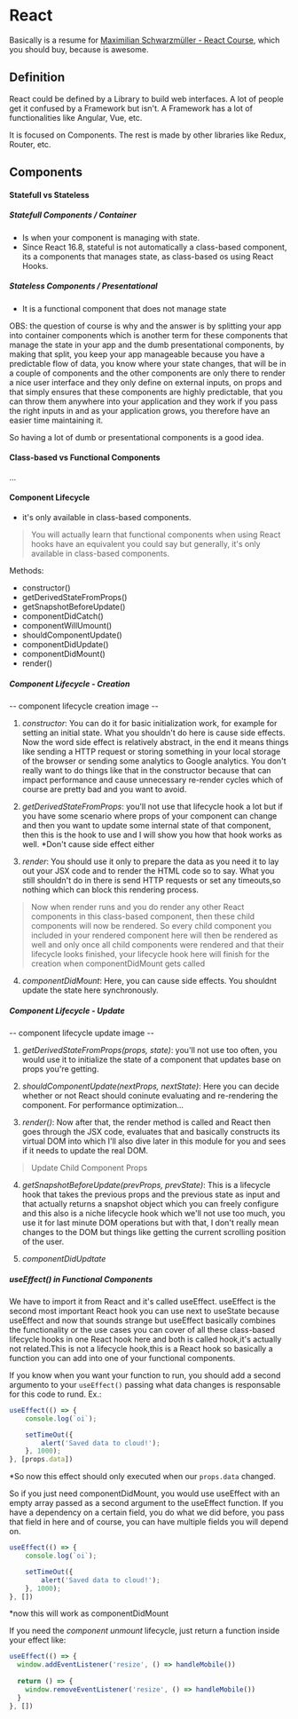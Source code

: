 # React 

Basically is a resume for [Maximilian Schwarzmüller - React Course](https://www.udemy.com/react-the-complete-guide-incl-redux/), which you should buy, because is awesome.

## Definition

React could be defined by a Library to build web interfaces. A lot of people get it confused by a Framework but isn't. A Framework has a lot of functionalities like Angular, Vue, etc.

It is focused on Components. The rest is made by other libraries like Redux, Router, etc.

## Components

#### Statefull vs Stateless

##### Statefull Components / Container
- Is when your component is managing with state. 
- Since React 16.8, stateful is not automatically a class-based component, its a components that manages state, as class-based os using React Hooks.


##### Stateless Components / Presentational
- It is a functional component that does not manage state

OBS: the question of course is why and the answer is by splitting your app into container components which
is another term for these components that manage the state in your app and the dumb presentational components,
by making that split, you keep your app manageable because you have a predictable flow of data, you know
where your state changes, that will be in a couple of components and the other components are only there
to render a nice user interface and they only define on external inputs, on props and that simply ensures
that these components are highly predictable, that you can throw them anywhere into your application
and they work if you pass the right inputs in and as your application grows, you therefore have an easier
time maintaining it.

So having a lot of dumb or presentational components is a good idea.

#### Class-based vs Functional Components

...

#### Component Lifecycle

- it's only available in class-based components.

> You will actually learn that functional components when using React hooks have an equivalent you could say but generally, it's only available in class-based components.

Methods:
- constructor()
- getDerivedStateFromProps()
- getSnapshotBeforeUpdate()
- componentDidCatch()
- componentWillUmount()
- shouldComponentUpdate()
- componentDidUpdate()
- componentDidMount()
- render()

##### Component Lifecycle - Creation

-- component lifecycle creation image --

1. *constructor*: You can do it for basic initialization work, for example for setting an initial state.
What you shouldn't do here is cause side effects.
Now the word side effect is relatively abstract,
in the end it means things like sending a HTTP request or storing something in your local storage of the
browser or sending some analytics to Google analytics.
You don't really want to do things like that in the constructor because that can impact performance and
cause unnecessary re-render cycles which of course are pretty bad and you want to avoid.

2. *getDerivedStateFromProps*: you'll not use that lifecycle hook a lot but if you have some scenario where props of your component can change and then you want to update some internal state of that component, then
this is the hook to use and I will show you how that hook works as well. *Don't cause side effect either

3. *render*: You should use it only to prepare the data as you need it to lay out your JSX code and to render the
HTML code so to say. What you still shouldn't do in there is send HTTP requests or set any timeouts,so nothing which can block this rendering process.

> Now when render runs and you do render any other React components in this class-based component, then these child components will now be rendered. So every child component you included in your rendered component here will then be rendered as well and only once all child components were rendered and that their lifecycle looks finished, your lifecycle hook here will finish for the creation when componentDidMount gets called

4. *componentDidMount*: Here, you can cause side effects. You shouldnt update the state here synchronously.

##### Component Lifecycle - Update

-- component lifecycle update image --

1. _getDerivedStateFromProps(props, state)_: you'll not use too often, you would use it to initialize the state of a component that updates base on props you're getting.

2. _shouldComponentUpdate(nextProps, nextState)_: Here you can decide whether or not React should coninute evaluating and re-rendering the component. For performance optimization...

3. _render()_: Now after that, the render method is called and React then goes through the JSX code, evaluates that and basically constructs its virtual DOM into which I'll also dive later in this module for you and sees if it needs to update the real DOM. 

> Update Child Component Props

4. _getSnapshotBeforeUpdate(prevProps, prevState)_: This is a lifecycle hook that takes the previous props and the previous state as input and that actually returns a snapshot object which you can freely configure and this also is a niche lifecycle hook which we'll not use too much, you use it for last minute DOM operations but with that, I don't really mean changes to the DOM but things like getting the current scrolling position of the user.

5. _componentDidUpdtate_

##### useEffect() in Functional Components

We have to import it from React and it's called useEffect. useEffect is the second most important React hook you can use next to useState because useEffect and now that sounds strange but useEffect basically combines the functionality or the use cases you can cover of all these class-based lifecycle hooks in one React hook here and both is called hook,it's actually not related.This is not a lifecycle hook,this is a React hook so basically a function you can add into one of your functional components.

If you know when you want your function to run, you should add a second argumento to your `useEffect()` passing what data changes is responsable for this code to rund. Ex.:

``` javascript
useEffect(() => {
    console.log(`oi`);

    setTimeOut({
        alert('Saved data to cloud!');
    }, 1000);
}, [props.data])
```

*So now this effect should only executed when our `props.data` changed.


So if you just need componentDidMount, you would use useEffect with an empty array passed as a second argument to the useEffect function. If you have a dependency on a certain field, you do what we did before, you pass that field in here and of course, you can have multiple fields you will depend on.

``` javascript
useEffect(() => {
    console.log(`oi`);

    setTimeOut({
        alert('Saved data to cloud!');
    }, 1000);
}, [])
```
*now this will work as componentDidMount

If you need the *component unmount* lifecycle, just return a function inside your effect like:

``` javascript
useEffect(() => {
  window.addEventListener('resize', () => handleMobile())
  
  return () => {
    window.removeEventListener('resize', () => handleMobile())
  }
}, [])
```
